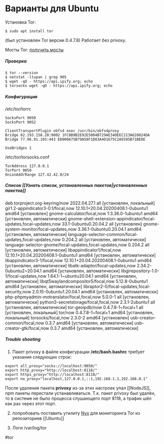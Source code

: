 # Варианты для Ubuntu

Установка Tor:
```
$ sudo apt install tor
```

(был установлен Tor версии 0.4.7.8)
Работает без privoxy.

Мосты Tor:
[получить мосты](https://bridges.torproject.org/options)

##### Проверка

```
$ tor --version
$ netstat -ltupan | grep 905
$ wget -qO - https://api.ipify.org; echo
$ torsocks wget -qO - https://api.ipify.org; echo
```

##### Конфигурация
 /etc/tor/torrc
```
SocksPort 9050
SocksPort 9052

ClientTransportPlugin obfs4 exec /usr/bin/obfs4proxy 
Bridge 82.193.158.28:9002 1FC8B9B2E92E5004B729AE34DEEC213A628824DA
Bridge 77.96.91.103:443 ED000A75B79A58F1D83A4D1675C2A9395B71BE8E

UseBridges 1 
```

/etc/tor/torsocks.conf

```
TorAddress 127.0.0.1
TorPort 9050
OnionAddrRange 127.42.42.0/24
```

##### Cписок [[Узнать список, установленных пакетов|установленных пакетов]]

deb.torproject.org-keyring/now 2022.04.27.1 all [установлен, локальный]
gir1.2-appindicator3-0.1/focal,now 12.10.1+20.04.20200408.1-0ubuntu1 amd64 [установлен]
gnome-calculator/focal,now 1:3.36.0-1ubuntu1 amd64 [установлен, автоматически]
gnome-shell-extension-appindicator/focal-updates,focal-updates,now 33.1-0ubuntu0.20.04.2 all [установлен]
gnome-system-monitor/focal-updates,now 3.36.1-0ubuntu0.20.04.1 amd64 [установлен, автоматически]
language-selector-common/focal-updates,focal-updates,now 0.204.2 all [установлен, автоматически]
language-selector-gnome/focal-updates,focal-updates,now 0.204.2 all [установлен, автоматически]
libappindicator1/focal,now 12.10.1+20.04.20200408.1-0ubuntu1 amd64 [установлен, автоматически]
libappindicator3-1/focal,now 12.10.1+20.04.20200408.1-0ubuntu1 amd64 [установлен, автоматически]
libatk-adaptor/focal-updates,now 2.34.2-0ubuntu2~20.04.1 amd64 [установлен, автоматически]
libgirepository-1.0-1/focal-updates,now 1.64.1-1~ubuntu20.04.1 amd64 [установлен, автоматически]
libqt5waylandcompositor5/focal,now 5.12.8-0ubuntu1 amd64 [установлен, автоматически]
libraptor2-0/focal-updates,focal-security,now 2.0.15-0ubuntu1.20.04.1 amd64 [установлен, автоматически]
php-phpmyadmin-motranslator/focal,focal,now 5.0.0-1 all [установлен, автоматически]
python3-secretstorage/focal,focal,now 2.3.1-2ubuntu1 all [установлен, автоматически]
tor-geoipdb/now 0.4.7.8-1~focal+1 all [установлен, локальный]
tor/now 0.4.7.8-1~focal+1 amd64 [установлен, локальный]
torsocks/focal,now 2.3.0-2 amd64 [установлен]
usb-creator-common/focal,now 0.3.7 amd64 [установлен, автоматически]
usb-creator-gtk/focal,now 0.3.7 amd64 [установлен, автоматически]


##### Trouble shooting
1. Пакет privoxy в файле конфигурации __/etc/bash.bashrc__ требует указания следующих строк:
```
export all_proxy="socks://localhost:9050/"
export http_proxy="http://localhost:8118/"
export https_proxy="http://localhost:8118/"
export no_proxy="localhost,127.0.0.1,::1,192.168.1.1,192.168.0.1"
```

После удаления пакета __privoxy__ из-за этих настроек упал [[NodeJS]], npm пакеты перестали устанавливаться. Т.к. пакет privoxy был удалён, то в системе не было процесса слушающего порт 8118, а трафик шёл как раз через этот порт.



2. попробовать поставить утилиту [Nyx](https://manpages.ubuntu.com/manpages/impish/man1/nyx.1.html) для мониторинга Tor из репозиториев [[Ubuntu]]

3.  Логи /var/log/tor

#tor
 